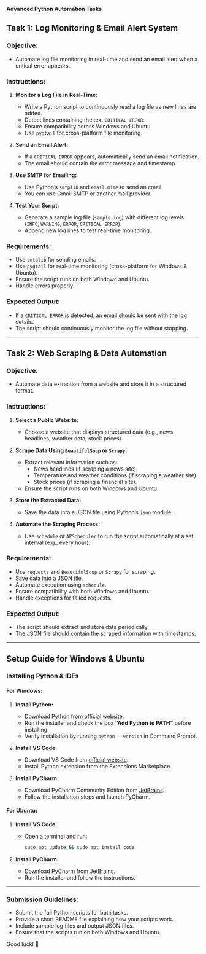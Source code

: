 **Advanced Python Automation Tasks**

## **Task 1: Log Monitoring & Email Alert System**

### **Objective:**
- Automate log file monitoring in real-time and send an email alert when a critical error appears.

### **Instructions:**
1. **Monitor a Log File in Real-Time:**
   - Write a Python script to continuously read a log file as new lines are added.
   - Detect lines containing the text `CRITICAL ERROR`.
   - Ensure compatibility across Windows and Ubuntu.
   - Use `pygtail` for cross-platform file monitoring.

2. **Send an Email Alert:**
   - If a `CRITICAL ERROR` appears, automatically send an email notification.
   - The email should contain the error message and timestamp.

3. **Use SMTP for Emailing:**
   - Use Python’s `smtplib` and `email.mime` to send an email.
   - You can use Gmail SMTP or another mail provider.

4. **Test Your Script:**
   - Generate a sample log file (`sample.log`) with different log levels (`INFO`, `WARNING`, `ERROR`, `CRITICAL ERROR`).
   - Append new log lines to test real-time monitoring.

### **Requirements:**
- Use `smtplib` for sending emails.
- Use `pygtail` for real-time monitoring (cross-platform for Windows & Ubuntu).
- Ensure the script runs on both Windows and Ubuntu.
- Handle errors properly.

### **Expected Output:**
- If a `CRITICAL ERROR` is detected, an email should be sent with the log details.
- The script should continuously monitor the log file without stopping.

---

## **Task 2: Web Scraping & Data Automation**

### **Objective:**
- Automate data extraction from a website and store it in a structured format.

### **Instructions:**
1. **Select a Public Website:**
   - Choose a website that displays structured data (e.g., news headlines, weather data, stock prices).

2. **Scrape Data Using `BeautifulSoup` or `Scrapy`:**
   - Extract relevant information such as:
     - News headlines (if scraping a news site).
     - Temperature and weather conditions (if scraping a weather site).
     - Stock prices (if scraping a financial site).
   - Ensure the script runs on both Windows and Ubuntu.

3. **Store the Extracted Data:**
   - Save the data into a JSON file using Python’s `json` module.

4. **Automate the Scraping Process:**
   - Use `schedule` or `APScheduler` to run the script automatically at a set interval (e.g., every hour).

### **Requirements:**
- Use `requests` and `BeautifulSoup` or `Scrapy` for scraping.
- Save data into a JSON file.
- Automate execution using `schedule`.
- Ensure compatibility with both Windows and Ubuntu.
- Handle exceptions for failed requests.

### **Expected Output:**
- The script should extract and store data periodically.
- The JSON file should contain the scraped information with timestamps.

---

## **Setup Guide for Windows & Ubuntu**

### **Installing Python & IDEs**

#### **For Windows:**
1. **Install Python:**
   - Download Python from [official website](https://www.python.org/downloads/).
   - Run the installer and check the box **“Add Python to PATH”** before installing.
   - Verify installation by running `python --version` in Command Prompt.

2. **Install VS Code:**
   - Download VS Code from [official website](https://code.visualstudio.com/).
   - Install Python extension from the Extensions Marketplace.

3. **Install PyCharm:**
   - Download PyCharm Community Edition from [JetBrains](https://www.jetbrains.com/pycharm/download/).
   - Follow the installation steps and launch PyCharm.

#### **For Ubuntu:**
1. **Install VS Code:**
   - Open a terminal and run:
     ```sh
     sudo apt update && sudo apt install code
     ```

2. **Install PyCharm:**
   - Download PyCharm from [JetBrains](https://www.jetbrains.com/pycharm/download/).
   - Run the installer and follow the instructions.

---

### **Submission Guidelines:**
- Submit the full Python scripts for both tasks.
- Provide a short README file explaining how your scripts work.
- Include sample log files and output JSON files.
- Ensure that the scripts run on both Windows and Ubuntu.

Good luck! 🚀

